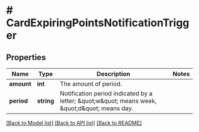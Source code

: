 # # CardExpiringPointsNotificationTrigger

## Properties

Name | Type | Description | Notes
------------ | ------------- | ------------- | -------------
**amount** | **int** | The amount of period. | 
**period** | **string** | Notification period indicated by a letter; \&quot;w\&quot; means week, \&quot;d\&quot; means day. | 

[[Back to Model list]](../../README.md#documentation-for-models) [[Back to API list]](../../README.md#documentation-for-api-endpoints) [[Back to README]](../../README.md)


